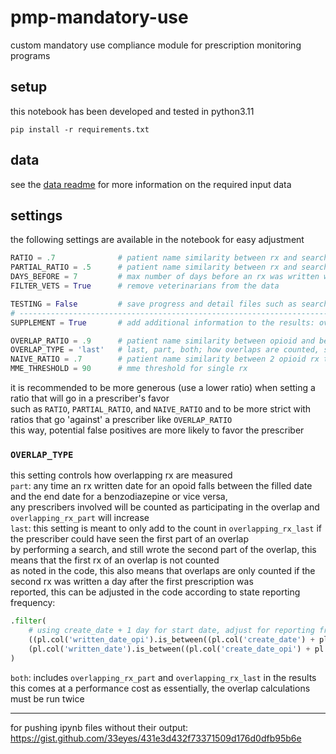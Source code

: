 # pmp-mandatory-use
custom mandatory use compliance module for prescription monitoring programs  
## setup  
this notebook has been developed and tested in python3.11
```
pip install -r requirements.txt
```
## data
see the [data readme](data/README.md) for more information on the required input data  
## settings
the following settings are available in the notebook for easy adjustment
```python
RATIO = .7              # patient name similarity between rx and search to give search credit
PARTIAL_RATIO = .5      # patient name similarity between rx and search to give search credit for partial searches
DAYS_BEFORE = 7         # max number of days before an rx was written where searching should receive credit
FILTER_VETS = True      # remove veterinarians from the data

TESTING = False         # save progress and detail files such as search_results, dispensations_results, overlaps_active
# ------------------------------------------------------------------------------------------------------------------------------------
SUPPLEMENT = True       # add additional information to the results: overlapping dispensations, opioids to opioid naive patients, etc

OVERLAP_RATIO = .9      # patient name similarity between opioid and benzo prescriptions to confirm overlap
OVERLAP_TYPE = 'last'   # last, part, both; how overlaps are counted, see readme
NAIVE_RATIO = .7        # patient name similarity between 2 opioid rx to confirm patient is NOT opioid naive
MME_THRESHOLD = 90      # mme threshold for single rx
```
it is recommended to be more generous (use a lower ratio) when setting a ratio that will go in a prescriber's favor  
such as ``RATIO``, ``PARTIAL_RATIO``, and ``NAIVE_RATIO`` and to be more strict with ratios that go 'against' a prescriber like ``OVERLAP_RATIO``  
this way, potential false positives are more likely to favor the prescriber
### ``OVERLAP_TYPE``
this setting controls how overlapping rx are measured  
``part``: any time an rx written date for an opoid falls between the filled date and the end date for a benzodiazepine or vice versa,  
any prescribers involved will be counted as participating in the overlap and ``overlapping_rx_part`` will increase  
``last``: this setting is meant to only add to the count in ``overlapping_rx_last`` if the prescriber could have seen the first part of an overlap  
by performing a search, and still wrote the second part of the overlap, this means that the first rx of an overlap is not counted  
as noted in the code, this also means that overlaps are only counted if the second rx was written a day after the first prescription was  
reported, this can be adjusted in the code according to state reporting frequency:
```python
.filter(
    # using create_date + 1 day for start date, adjust for reporting frequency
    ((pl.col('written_date_opi').is_between((pl.col('create_date') + pl.duration(days=1)), pl.col('rx_end'))) |
    (pl.col('written_date').is_between((pl.col('create_date_opi') + pl.duration(days=1)), pl.col('rx_end_opi'))))
)
```
``both``: includes ``overlapping_rx_part`` and ``overlapping_rx_last`` in the results  
this comes at a performance cost as essentially, the overlap calculations must be run twice
___
for pushing ipynb files without their output:  
https://gist.github.com/33eyes/431e3d432f73371509d176d0dfb95b6e  

